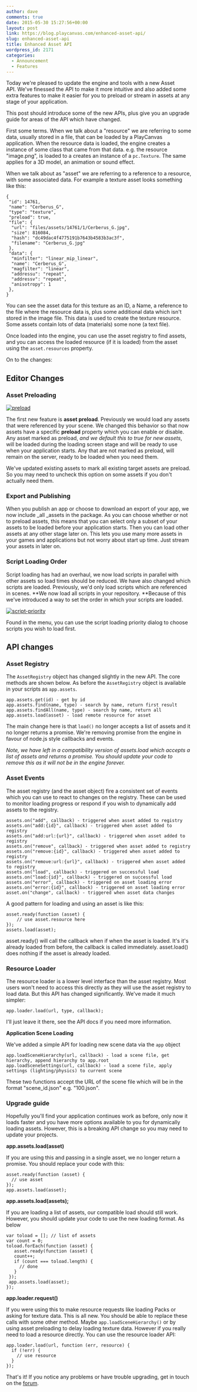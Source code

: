 ```yaml
---
author: dave
comments: true
date: 2015-05-30 15:27:56+00:00
layout: post
link: https://blog.playcanvas.com/enhanced-asset-api/
slug: enhanced-asset-api
title: Enhanced Asset API
wordpress_id: 2171
categories:
  - Announcement
  - Features
---
```


Today we're pleased to update the engine and tools with a new Asset API. We've finessed the API to make it more intuitive and also added some extra features to make it easier for you to preload or stream in assets at any stage of your application.

This post should introduce some of the new APIs, plus give you an upgrade guide for areas of the API which have changed.

First some terms. When we talk about a "resource" we are referring to some data, usually stored in a file, that can be loaded by a PlayCanvas application. When the resource data is loaded, the engine creates a instance of some class that came from that data. e.g. the resource "image.png", is loaded to a creates an instance of a `pc.Texture`. The same applies for a 3D model, an animation or sound effect.

When we talk about as "asset" we are referring to a reference to a resource, with some associated data. For example a texture asset looks something like this:

    {
     "id": 14761,
     "name": "Cerberus_G",
     "type": "texture",
     "preload": true,
     "file": {
      "url": "files/assets/14761/1/Cerberus_G.jpg",
      "size": 816084,
      "hash": "dc49dac4f4775191b7643b4583b3ac3f",
      "filename": "Cerberus_G.jpg"
     },
     "data": {
      "minfilter": "linear_mip_linear",
      "name": "Cerberus_G",
      "magfilter": "linear",
      "addressu": "repeat",
      "addressv": "repeat",
      "anisotropy": 1
     },
    }

You can see the asset data for this texture as an ID, a Name, a reference to the file where the resource data is, plus some additional data which isn't stored in the image file. This data is used to create the texture resource. Some assets contain lots of data (materials) some none (a text file).

Once loaded into the engine, you can use the asset registry to find assets, and you can access the loaded resource (if it is loaded) from the asset using the `asset.resources` property.

On to the changes:

## Editor Changes

### Asset Preloading

[![preload](https://blog.playcanvas.com/wp-content/uploads/2015/05/preload.jpg)](http://blog.playcanvas.com/wp-content/uploads/2015/05/preload.jpg)

The first new feature is **asset preload**. Previously we would load any assets that were referenced by your scene. We changed this behavior so that now assets have a specific **preload** property which you can enable or disable. Any asset marked as preload, _and we default this to true for new assets_, will be loaded during the loading screen stage and will be ready to use when your application starts. Any that are not marked as preload, will remain on the server, ready to be loaded when you need them.

We've updated existing assets to mark all existing target assets are preload. So you may need to uncheck this option on some assets if you don't actually need them.

### Export and Publishing

When you publish an app or choose to download an export of your app, we now include _all \_assets in the package. As you can choose whether or not to preload assets, this means that you can select only a subset of your assets to be loaded before your application starts. Then you can load other assets at any other stage later on. This lets you use many more assets in your games and applications but not worry about start up time. Just stream your assets in later on.

### Script Loading Order

Script loading has had an overhaul, we now load scripts in parallel with other assets so load times should be reduced. We have also changed which scripts are loaded. Previously, we'd only load scripts which are referenced in scenes. **We now load all scripts in your repository. **Because of this we've introduced a way to set the order in which your scripts are loaded.

[![script-priority](https://blog.playcanvas.com/wp-content/uploads/2015/05/script-priority.jpg)](http://blog.playcanvas.com/wp-content/uploads/2015/05/script-priority.jpg)

Found in the menu, you can use the script loading priority dialog to choose scripts you wish to load first.

## API changes

### Asset Registry

The `AssetRegistry` object has changed slightly in the new API. The core methods are shown below. As before the `AssetRegistry` object is available in your scripts as `app.assets`.

    app.assets.get(id) - get by id
    app.assets.find(name, type) - search by name, return first result
    app.assets.findAll(name, type) - search by name, return all
    app.assets.load(asset) - load remote resource for asset

The main change here is that `load()` no longer accepts a list of assets and it no longer returns a promise. We're removing promise from the engine in favour of node.js style callbacks and events.

_Note, we have left in a compatibility version of assets.load which accepts a list of assets and returns a promise. You should update your code to remove this as it will not be in the engine forever._

### Asset Events

The asset registry (and the asset object) fire a consistent set of events which you can use to react to changes on the registry. These can be used to monitor loading progress or respond if you wish to dynamically add assets to the registry.

    assets.on("add", callback) - triggered when asset added to registry
    assets.on("add:{id}", callback) - triggered when asset added to registry
    assets.on("add:url:{url}", callback) - triggered when asset added to registry
    assets.on("remove", callback) - triggered when asset added to registry
    assets.on("remove:{id}", callback) - triggered when asset added to registry
    assets.on("remove:url:{url}", callback) - triggered when asset added to registry
    assets.on("load", callback) - triggered on successful load
    assets.on("load:{id}", callback) - triggered on successful load
    assets.on("error", callback) - triggered on asset loading error
    assets.on("error:{id}", callback) - triggered on asset loading error
    asset.on("change", callback) - triggered when asset data changes

A good pattern for loading and using an asset is like this:

    asset.ready(function (asset) {
        // use asset.resource here
    });
    assets.load(asset);

asset.ready() will call the callback when if when the asset is loaded. It's it's already loaded from before, the callback is called immediately. asset.load() does nothing if the asset is already loaded.

### Resource Loader

The resource loader is a lower level interface than the asset registry. Most users won't need to access this directly as they will use the asset registry to load data. But this API has changed significantly. We've made it much simpler:

    app.loader.load(url, type, callback);

I'll just leave it there, see the API docs if you need more information.

**Application Scene Loading**

We've added a simple API for loading new scene data via the `app` object

    app.loadSceneHierarchy(url, callback) - load a scene file, get hierarchy, append hierarchy to app.root
    app.loadSceneSettings(url, callback) - load a scene file, apply settings (lighting/physics) to current scene

These two functions accept the URL of the scene file which will be in the format "scene_id.json" e.g. "100.json".

### Upgrade guide

Hopefully you'll find your application continues work as before, only now it loads faster and you have more options available to you for dynamically loading assets. However, this is a breaking API change so you may need to update your projects.

**app.assets.load(asset)**

If you are using this and passing in a single asset, we no longer return a promise. You should replace your code with this:

    asset.ready(function (asset) {
      // use asset
    });
    app.assets.load(asset);

**app.assets.load(assets);**

If you are loading a list of assets, our compatible load should still work. However, you should update your code to use the new loading format. As below

    var toload = []; // list of assets
    var count = 0;
    toload.forEach(function (asset) {
       asset.ready(function (asset) {
       count++;
       if (count === toload.length) {
         // done
       }
     });
     app.assets.load(asset);
    });

**app.loader.request()**

If you were using this to make resource requests like loading Packs or asking for texture data. This is all new. You should be able to replace these calls with some other method. Maybe `app.loadSceneHierarchy()` or by using asset preloading to delay loading texture data. However if you really need to load a resource directly. You can use the resource loader API:

    app.loader.load(url, function (err, resource) {
      if (!err) {
        // use resource
      }
    });

That's it! If you notice any problems or have trouble upgrading, get in touch on the [forum](https://forum.playcanvas.com/).
